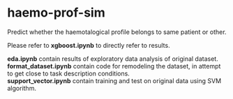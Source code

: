 # haemo-prof-sim
Predict whether the haemotalogical profile belongs to same patient or other.

Please refer to **xgboost.ipynb** to directly refer to results.

**eda.ipynb** contain results of exploratory data analysis of original dataset. <br>
**format_dataset.ipynb** contain code for remodeling the dataset, in attempt to get close to task description conditions. <br>
**support_vector.ipynb** contain training and test on original data using SVM algorithm. <br>
